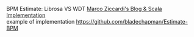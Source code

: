 BPM Estimate: Librosa VS WDT
[Marco Ziccardi's Blog & Scala Implementation](http://mziccard.me/2015/06/12/beats-detection-algorithms-2/)<br>
example of implementation https://github.com/bladechapman/Estimate-BPM
